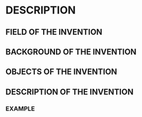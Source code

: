 # DESCRIPTION

## FIELD OF THE INVENTION

## BACKGROUND OF THE INVENTION

## OBJECTS OF THE INVENTION

## DESCRIPTION OF THE INVENTION

### EXAMPLE

